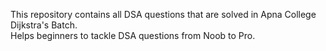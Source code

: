 This repository contains all DSA questions that are solved in Apna College Dijkstra's Batch. <br>  Helps beginners to tackle DSA questions from Noob to Pro.

